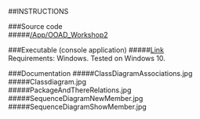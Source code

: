 ##INSTRUCTIONS

###Source code    
#####[/App/OOAD_Workshop2](https://github.com/AndreasBom/1DV607/tree/master/Workshop2/App/OOAD_Workshop2/OOAD_Workshop2)    
   
###Executable (console application)
#####[Link](https://github.com/AndreasBom/1DV607/releases)   
Requirements: Windows. Tested on Windows 10.   
   
###Documentation
#####ClassDiagramAssociations.jpg   
#####Classdiagram.jpg   
#####PackageAndThereRelations.jpg   
#####SequenceDiagramNewMember.jpg   
#####SequenceDiagramShowMember.jpg    



